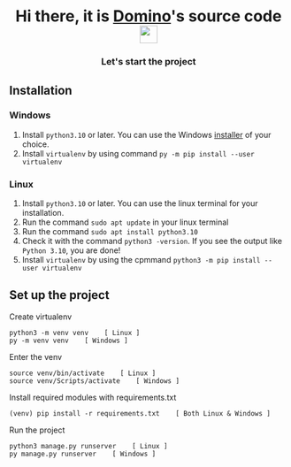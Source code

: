 <h1 align="center">Hi there, it is <a href="" target="_blank">Domino</a>'s source code  
<img src="https://github.com/blackcater/blackcater/raw/main/images/Hi.gif" height="32"/></h1>
<h3 align="center">Let's start the project</h3>

[//]: # ([![Typing SVG]&#40;https://readme-typing-svg.herokuapp.com?color=%2336BCF7&lines=/+//+///+////+/////+//////+///////&#41;]&#40;https://git.io/typing-svg&#41;</h3>)
[installer]: https://www.python.org/downloads/windows/

## Installation
### Windows
1. Install `python3.10` or later. You can use the Windows [installer][] of your choice.
2. Install `virtualenv` by using command `py -m pip install --user virtualenv`

### Linux
1. Install  `python3.10` or later. You can use the linux terminal for your installation.
2. Run the command `sudo apt update` in your linux terminal
3. Run the command `sudo apt install python3.10`
4. Check it with the command `python3 -version`. If you see the output like `Python 3.10`, you are done!
5. Install `virtualenv` by using the cpmmand `python3 -m pip install --user virtualenv`

## Set up the project 
Create virtualenv

    python3 -m venv venv    [ Linux ]
    py -m venv venv    [ Windows ]

Enter the venv

    source venv/bin/activate    [ Linux ]
    source venv/Scripts/activate    [ Windows ]

Install required modules with requirements.txt

    (venv) pip install -r requirements.txt    [ Both Linux & Windows ]

Run the project

    python3 manage.py runserver    [ Linux ]
    py manage.py runserver    [ Windows ]